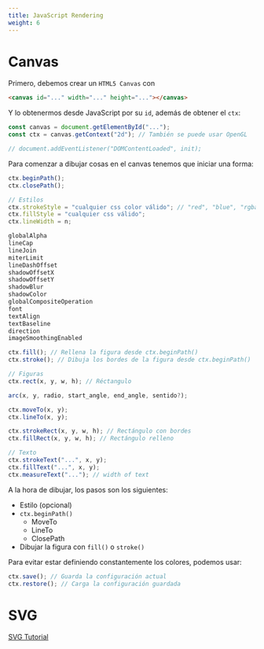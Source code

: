 ```yaml
---
title: JavaScript Rendering
weight: 6
---
```


# Canvas

Primero, debemos crear un `HTML5 Canvas` con

```html
<canvas id="..." width="..." height="..."></canvas>
```

Y lo obtenermos desde JavaScript por su `id`, además de obtener el `ctx`:

```js
const canvas = document.getElementById("...");
const ctx = canvas.getContext("2d"); // También se puede usar OpenGL

// document.addEventListener("DOMContentLoaded", init);
```

Para comenzar a dibujar cosas en el canvas tenemos que iniciar una forma:

```js
ctx.beginPath();
ctx.closePath();

// Estilos
ctx.strokeStyle = "cualquier css color válido"; // "red", "blue", "rgba(...)"
ctx.fillStyle = "cualquier css válido";
ctx.lineWidth = n;

globalAlpha
lineCap
lineJoin
miterLimit
lineDashOffset
shadowOffsetX
shadowOffsetY
shadowBlur
shadowColor
globalCompositeOperation
font
textAlign
textBaseline
direction
imageSmoothingEnabled

ctx.fill(); // Rellena la figura desde ctx.beginPath()
ctx.stroke(); // Dibuja los bordes de la figura desde ctx.beginPath()

// Figuras
ctx.rect(x, y, w, h); // Réctangulo

arc(x, y, radio, start_angle, end_angle, sentido?);

ctx.moveTo(x, y);
ctx.lineTo(x, y);

ctx.strokeRect(x, y, w, h); // Rectángulo con bordes
ctx.fillRect(x, y, w, h); // Rectángulo relleno

// Texto
ctx.strokeText("...", x, y);
ctx.fillText("...", x, y);
ctx.measureText("..."); // width of text
```

A la hora de dibujar, los pasos son los siguientes:

- Estilo (opcional)
- `ctx.beginPath()`
    - MoveTo
    - LineTo
    - ClosePath
- Dibujar la figura con `fill()` o `stroke()`

Para evitar estar definiendo constantemente los colores, podemos usar:

```js
ctx.save(); // Guarda la configuración actual
ctx.restore(); // Carga la configuración guardada
```

# SVG

[SVG Tutorial](https://www.w3schools.com/graphics/svg_intro.asp)
